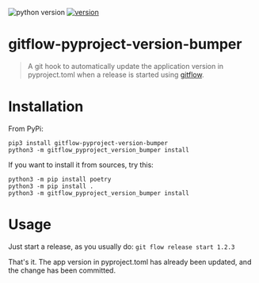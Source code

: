 ![python version](https://img.shields.io/pypi/pyversions/gitflow-pyproject-version-bumper?style=for-the-badge) 
[![version](https://img.shields.io/pypi/v/gitflow-pyproject-version-bumper?style=for-the-badge)](https://pypi.org/project/gitflow-pyproject-version-bumper/)

# gitflow-pyproject-version-bumper
> A git hook to automatically update the application version 
> in pyproject.toml when a release is started using [gitflow](https://github.com/nvie/gitflow).

# Installation
From PyPi:

```
pip3 install gitflow-pyproject-version-bumper
python3 -m gitflow_pyproject_version_bumper install
```

If you want to install it from sources, try this:

```
python3 -m pip install poetry
python3 -m pip install .
python3 -m gitflow_pyproject_version_bumper install
```

# Usage
Just start a release, as you usually do:
`git flow release start 1.2.3`

That's it.
The app version in pyproject.toml has already been updated, 
and the change has been committed.
